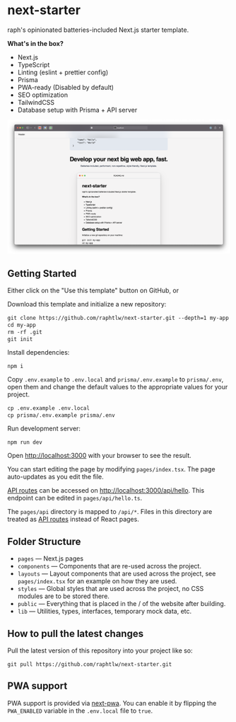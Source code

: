 # next-starter

raph's opinionated batteries-included Next.js starter template.

**What's in the box?**
- Next.js
- TypeScript
- Linting (eslint + prettier config)
- Prisma
- PWA-ready (Disabled by default)
- SEO optimization
- TailwindCSS
- Database setup with Prisma + API server

![Preview screenshot](.github/images/preview.png)

## Getting Started

Either click on the "Use this template" button on GitHub, or

Download this template and initialize a new repository:

```shell
git clone https://github.com/raphtlw/next-starter.git --depth=1 my-app
cd my-app
rm -rf .git
git init
```

Install dependencies:

```shell
npm i
```

Copy `.env.example` to `.env.local` and `prisma/.env.example` to `prisma/.env`, open them and change the default values to the appropriate values for your project.

```shell
cp .env.example .env.local
cp prisma/.env.example prisma/.env
```

Run development server:

```shell
npm run dev
```

Open [http://localhost:3000](http://localhost:3000) with your browser to see the result.

You can start editing the page by modifying `pages/index.tsx`. The page auto-updates as you edit the file.

[API routes](https://nextjs.org/docs/api-routes/introduction) can be accessed on [http://localhost:3000/api/hello](http://localhost:3000/api/hello). This endpoint can be edited in `pages/api/hello.ts`.

The `pages/api` directory is mapped to `/api/*`. Files in this directory are treated as [API routes](https://nextjs.org/docs/api-routes/introduction) instead of React pages.

## Folder Structure

- `pages` &mdash; Next.js pages
- `components` &mdash; Components that are re-used across the project.
- `layouts` &mdash; Layout components that are used across the project, see `pages/index.tsx` for an example on how they are used.
- `styles` &mdash; Global styles that are used across the project, no CSS modules are to be stored there.
- `public` &mdash; Everything that is placed in the / of the website after building.
- `lib` &mdash; Utilities, types, interfaces, temporary mock data, etc.

## How to pull the latest changes

Pull the latest version of this repository into your project like so:

```shell
git pull https://github.com/raphtlw/next-starter.git
```

## PWA support

PWA support is provided via [next-pwa](https://www.npmjs.com/package/next-pwa). You can enable it by flipping the `PWA_ENABLED` variable in the `.env.local` file to `true`.
